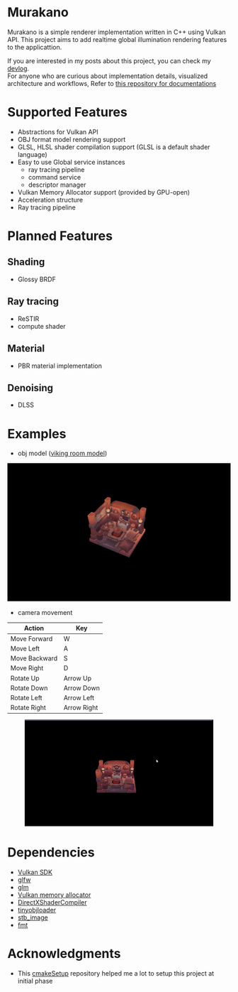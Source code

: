 # Murakano

Murakano is a simple renderer implementation written in C++ using Vulkan API.
This project aims to add realtime global illumination rendering features to the applicattion.

If you are interested in my posts about this project, you can check my [devlog](https://github.com/codernineteen/project-2024/tree/main/project-2024/renderer-dev/devlog).<br>
For anyone who are curious about implementation details, visualized architecture and workflows, Refer to [this repository for documentations](https://github.com/codernineteen/project-2024/tree/main/project-2024/renderer-dev/implementation)

# Supported Features

- Abstractions for Vulkan API
- OBJ format model rendering support
- GLSL, HLSL shader compilation support (GLSL is a default shader language)
- Easy to use Global service instances
	- ray tracing pipeline
	- command service
	- descriptor manager
- Vulkan Memory Allocator support (provided by GPU-open)
- Acceleration structure 
- Ray tracing pipeline

# Planned Features

## Shading

- Glossy BRDF

## Ray tracing

- ReSTIR
- compute shader

## Material 

- PBR material implementation

## Denoising

- DLSS

# Examples

- obj model ([viking room model](https://sketchfab.com/3d-models/viking-room-a49f1b8e4f5c4ecf9e1fe7d81915ad38))
<p align="center">
<img src="docs/images/render-obj.png" alt="image of rendered viking room"/>
</p>

- camera movement

| Action          | Key            |
|---|---|
| Move Forward    | W              |
| Move Left       | A              |
| Move Backward   | S              |
| Move Right      | D              |
| Rotate Up       | Arrow Up       |
| Rotate Down     | Arrow Down     |
| Rotate Left     | Arrow Left     |
| Rotate Right    | Arrow Right    |

<p align="center">
<img src="docs/images/camera-moving.gif" alt="move camera perspective" />
</p>


# Dependencies

- [Vulkan SDK](https://vulkan.lunarg.com/sdk/home)
- [glfw](https://github.com/glfw/glfw/tree/3.3-stable)
- [glm](https://github.com/g-truc/glm)
- [Vulkan memory allocator](https://github.com/GPUOpen-LibrariesAndSDKs/VulkanMemoryAllocator)
- [DirectXShaderCompiler](https://github.com/microsoft/DirectXMath)
- [tinyobjloader](https://github.com/tinyobjloader/tinyobjloader)
- [stb_image](https://github.com/nothings/stb)
- [fmt](https://github.com/fmtlib/fmt)

# Acknowledgments

- This [cmakeSetup](https://github.com/meemknight/cmakeSetup) repository helped me a lot to setup this project at initial phase
